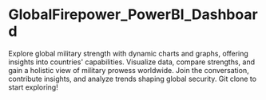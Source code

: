 # GlobalFirepower_PowerBI_Dashboard
Explore global military strength with dynamic charts and graphs, offering insights into countries' capabilities. Visualize data, compare strengths, and gain a holistic view of military prowess worldwide. Join the conversation, contribute insights, and analyze trends shaping global security. Git clone to start exploring! 
